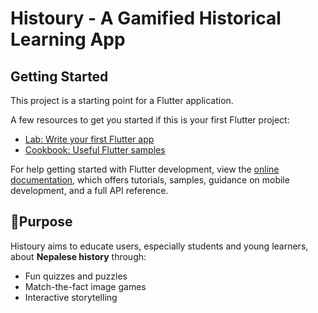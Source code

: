 # Histoury - A Gamified Historical Learning App



## Getting Started

This project is a starting point for a Flutter application.

A few resources to get you started if this is your first Flutter project:

- [Lab: Write your first Flutter app](https://docs.flutter.dev/get-started/codelab)
- [Cookbook: Useful Flutter samples](https://docs.flutter.dev/cookbook)

For help getting started with Flutter development, view the
[online documentation](https://docs.flutter.dev/), which offers tutorials,
samples, guidance on mobile development, and a full API reference.

## 🧠Purpose 
Histoury aims to educate users, especially students and young learners, about **Nepalese history** through:
- Fun quizzes and puzzles
- Match-the-fact image games
- Interactive storytelling
